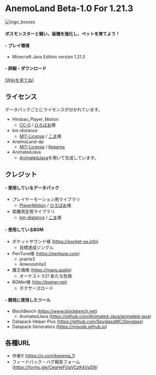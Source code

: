 # AnemoLand Beta-1.0 For 1.21.3

![logo_bosses](https://github.com/user-attachments/assets/0e85b50d-2066-486a-a651-6d45a73e3528)

#### ボスモンスターと戦い、装備を強化し、ペットを育てよう！

#### - プレイ環境
- Minecraft Java Edition version 1.21.3

#### - 詳細・ダウンロード
[[Wikiを見てね]](https://github.com/Keeema-1/AnemoLand/wiki)

## ライセンス
データパックごとにライセンスが分かれています。
- Hirobao_Player_Motion
  - [CC-0](Hirobao_Player_Motion/LICENSE) / [ひろばお](https://github.com/Hirobao1)様
- km-distance
  - [MIT-License](km-distance/LICENSE) / [こま](https://github.com/komaramune)様
- AnemoLand-dp
  - [MIT-License](AnemoLand_dp/LICENSE) / [Keeema](https://github.com/Keeema-1)
- AnimatedJava
  - [AnimatedJava](https://github.com/Animated-Java/animated-java)を用いて生成しています。

## クレジット
#### - 使用しているデータパック
- プレイヤーモーション用ライブラリ
  - [PlayerMotion](https://github.com/Hirobao1/CustomEnchant_PlayerMotion) / [ひろばお](https://github.com/Hirobao1)様
- 距離測定用ライブラリ
  - [km-distance](https://github.com/komaramune/km-distance) / [こま](https://github.com/komaramune)様

#### - 使用しているBGM
- ポケットサウンド様 (https://pocket-se.info)
  - 目標達成ジングル
- PeriTune様 (https://peritune.com)
  - prairie3
  - Amenoshita3
- 魔王魂様 (https://maou.audio)
  - オーケストラ21 新たな危険
- BGMer様 (http://bgmer.net)
  - ボクサーズロード

#### - 開発に使用したツール
- BlockBench (https://www.blockbench.net)
  - AnimatedJava (https://github.com/Animated-Java/animated-java)
- Datapack Helper Plus (https://github.com/SpyglassMC/Spyglass)
- Datapack Generators (https://misode.github.io)

## 各種URL
- 作者X (https://x.com/keeema_1)
- フィードバック・バグ報告フォーム (https://forms.gle/CegHeFGgVCzK4VpD8)
